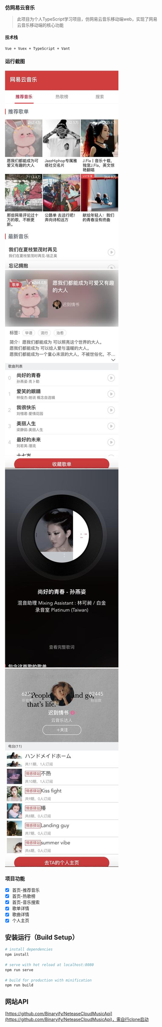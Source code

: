 ### 仿网易云音乐
> 此项目为个人TypeScript学习项目，仿网易云音乐移动端web，实现了网易云音乐移动端的核心功能
#### 技术栈
```
Vue + Vuex + TypeScript + Vant
```
### 运行截图
![首页](https://raw.githubusercontent.com/coderliwenjie/netease-clound-ts/master/screenshots/1.jpg)
![歌单详情](https://raw.githubusercontent.com/coderliwenjie/netease-clound-ts/master/screenshots/2.jpg)
![歌曲播放](https://raw.githubusercontent.com/coderliwenjie/netease-clound-ts/master/screenshots/3.jpg)
![用户详情](https://raw.githubusercontent.com/coderliwenjie/netease-clound-ts/master/screenshots/4.jpg)
### 项目功能
- [x] 首页-推荐音乐
- [x] 首页-热歌榜
- [x] 首页-音乐搜索
- [x] 歌单详情
- [x] 歌曲详情
- [x] 个人主页
## 安装运行（Build Setup）

``` bash
# install dependencies
npm install

# serve with hot reload at localhost:8080
npm run serve

# build for production with minification
npm run build
```
## 网站API
[https://github.com/Binaryify/NeteaseCloudMusicApi](https://github.com/Binaryify/NeteaseCloudMusicApi)，需自行clone启动
